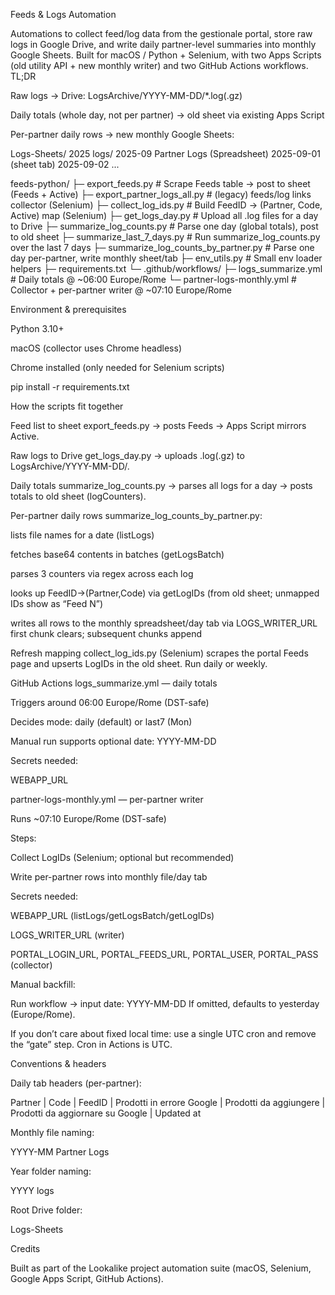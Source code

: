 Feeds & Logs Automation

Automations to collect feed/log data from the gestionale portal, store raw logs in Google Drive, and write daily partner-level summaries into monthly Google Sheets. Built for macOS / Python + Selenium, with two Apps Scripts (old utility API + new monthly writer) and two GitHub Actions workflows.
TL;DR

Raw logs → Drive: LogsArchive/YYYY-MM-DD/*.log(.gz)

Daily totals (whole day, not per partner) → old sheet via existing Apps Script

Per-partner daily rows → new monthly Google Sheets:

Logs-Sheets/
  2025 logs/
    2025-09 Partner Logs   (Spreadsheet)
      2025-09-01  (sheet tab)
      2025-09-02
      ...

feeds-python/
├─ export_feeds.py                    # Scrape Feeds table → post to sheet (Feeds + Active)
├─ export_partner_logs_all.py         # (legacy) feeds/log links collector (Selenium)
├─ collect_log_ids.py                 # Build FeedID → (Partner, Code, Active) map (Selenium)
├─ get_logs_day.py                    # Upload all .log files for a day to Drive
├─ summarize_log_counts.py            # Parse one day (global totals), post to old sheet
├─ summarize_last_7_days.py           # Run summarize_log_counts.py over the last 7 days
├─ summarize_log_counts_by_partner.py # Parse one day per-partner, write monthly sheet/tab
├─ env_utils.py                       # Small env loader helpers
├─ requirements.txt
└─ .github/workflows/
   ├─ logs_summarize.yml              # Daily totals @ ~06:00 Europe/Rome
   └─ partner-logs-monthly.yml        # Collector + per-partner writer @ ~07:10 Europe/Rome

Environment & prerequisites

Python 3.10+

macOS (collector uses Chrome headless)

Chrome installed (only needed for Selenium scripts)

pip install -r requirements.txt

How the scripts fit together

Feed list to sheet
export_feeds.py → posts Feeds → Apps Script mirrors Active.

Raw logs to Drive
get_logs_day.py → uploads .log(.gz) to LogsArchive/YYYY-MM-DD/.

Daily totals
summarize_log_counts.py → parses all logs for a day → posts totals to old sheet (logCounters).

Per-partner daily rows
summarize_log_counts_by_partner.py:

lists file names for a date (listLogs)

fetches base64 contents in batches (getLogsBatch)

parses 3 counters via regex across each log

looks up FeedID→(Partner,Code) via getLogIDs (from old sheet; unmapped IDs show as “Feed N”)

writes all rows to the monthly spreadsheet/day tab via LOGS_WRITER_URL
first chunk clears; subsequent chunks append

Refresh mapping
collect_log_ids.py (Selenium) scrapes the portal Feeds page and upserts LogIDs in the old sheet. Run daily or weekly.

GitHub Actions
logs_summarize.yml — daily totals

Triggers around 06:00 Europe/Rome (DST-safe)

Decides mode: daily (default) or last7 (Mon)

Manual run supports optional date: YYYY-MM-DD

Secrets needed:

WEBAPP_URL

partner-logs-monthly.yml — per-partner writer

Runs ~07:10 Europe/Rome (DST-safe)

Steps:

Collect LogIDs (Selenium; optional but recommended)

Write per-partner rows into monthly file/day tab

Secrets needed:

WEBAPP_URL (listLogs/getLogsBatch/getLogIDs)

LOGS_WRITER_URL (writer)

PORTAL_LOGIN_URL, PORTAL_FEEDS_URL, PORTAL_USER, PORTAL_PASS (collector)

Manual backfill:

Run workflow → input date: YYYY-MM-DD
If omitted, defaults to yesterday (Europe/Rome).

If you don’t care about fixed local time: use a single UTC cron and remove the “gate” step. Cron in Actions is UTC.

Conventions & headers

Daily tab headers (per-partner):

Partner | Code | FeedID | Prodotti in errore Google | Prodotti da aggiungere | Prodotti da aggiornare su Google | Updated at


Monthly file naming:

YYYY-MM Partner Logs


Year folder naming:

YYYY logs


Root Drive folder:

Logs-Sheets

Credits

Built as part of the Lookalike project automation suite (macOS, Selenium, Google Apps Script, GitHub Actions).
